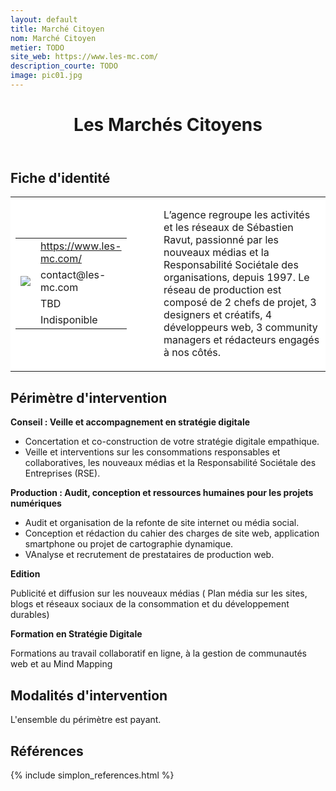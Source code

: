```yaml
---
layout: default
title: Marché Citoyen
nom: Marché Citoyen
metier: TODO
site_web: https://www.les-mc.com/
description_courte: TODO
image: pic01.jpg
---
```


<header>
	<h1> Les Marchés Citoyens </h1>
</header>

<div class="main">
	<h2> Fiche d'identité </h2>
	<table style="border-collapse: collapse;">
		<tr style="border: none; background-color:#FFFFFF;">
			<td style="border: none; background-color:#FFFFFF;width:20%;height:80%;">
				<div class="fiche_contact" style="">
					<table style="border-collapse: collapse;">
						<tr class="site_web" style="border: none; background-color:#FFFFFF;">
							<td style="border: none;">
								<img src="" class="fiche_icone"/>
							</td>
							<td style="border: none;">
								<a href="https://simplon.co"> https://www.les-mc.com/ </a>
							</td>
						</tr>
						<tr class="contact" style="border: none; background-color:#FFFFFF;">
							<td style="border: none;display: table-cell;">
								<img src="{{site.base_url}}/images/email_icon.png" class="image" style="max-width:150%;vertical-align: middle;"/>
							</td>
							<td style="border: none;">
								contact@les-mc.com
							</td>
						</tr>
						<tr class="telephone" style="border: none; background-color:#FFFFFF;">
							<td style="border: none;">
								<img src="" class="fiche_icone"/>
							</td>
							<td style="border: none;">
								TBD
							</td>
						</tr>
						<tr class="zone" style="border: none; background-color:#FFFFFF;">
							<td style="border: none;">
								<img src="" class="fiche_icone"/>
							</td>
							<td style="border: none;">
								Indisponible
							</td>
						</tr>
					</table>
				</div>
			</td>
			<td style="width:10%;"/>
			<td style="background-color:#FFFFFF; width:60%;">
				<div class="fiche_identite">
					<p style="font-weight:normal;">
					L’agence regroupe les activités et les réseaux de Sébastien Ravut, passionné par les nouveaux médias et la Responsabilité Sociétale des organisations, depuis 1997. Le réseau de production est composé de 2 chefs de projet, 3 designers et créatifs, 4 développeurs web, 3 community managers et rédacteurs engagés à nos côtés.
					</p>
				</div>
			</td>
		</tr>
	</table>
	<div class="perimetre_intervention">
		<h2> Périmètre d'intervention </h2>
		<strong> Conseil : Veille et accompagnement en stratégie digitale</strong>
		<ul>
		<li>Concertation et co-construction de votre stratégie digitale empathique.</li>
		<li>Veille et interventions sur les consommations responsables et collaboratives, les nouveaux médias et la Responsabilité Sociétale des Entreprises (RSE). </li></ul>
		<strong>Production : Audit, conception et ressources humaines  pour les projets numériques </strong>
		<ul>
		<li>Audit et organisation de la refonte de site internet ou média social.</li>
		<li>Conception et rédaction du cahier des charges de site web, application smartphone ou projet de cartographie dynamique.</li>
		<li>VAnalyse et recrutement de prestataires de production web. </li></ul>
		<strong>Edition</strong>
		<p>Publicité et diffusion sur les nouveaux médias ( Plan média sur les sites, blogs et réseaux sociaux de la consommation et du développement durables)</p>
		<strong>Formation en Stratégie Digitale</strong>
		<p>Formations au travail collaboratif en ligne, à la gestion de communautés web et  au Mind Mapping</p>
	<div class="modalite_intervention">
		<h2> Modalités d'intervention </h2>
		<p> L'ensemble du périmètre est payant. </p>
	</div>
</div>
<footer class="references">
	<h2> Références </h2>
	{% include simplon_references.html %}
</footer>

